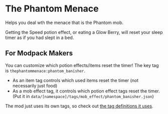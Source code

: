 # The Phantom Menace

Helps you deal wth the menace that is the Phantom mob.

Getting the Speed potion effect, or eating a Glow Berry, will reset your sleep timer as if you had slept in a bed.

## For Modpack Makers

You can customize which potion effects/items reset the timer! The key tag is `thephantommenace:phantom_banisher`.

- As an item tag controls which used items reset the timer (not necessarily just food)
- As a mob effect tag, it controls which potion effect tags reset the timer. (Put it in
  `data/[namespace]/tags/mob_effect/phantom_banisher.json`)

The mod just uses its own tags, so check
out [the tag definitions it uses](src/main/resources/data/thephantommenace/tags).

